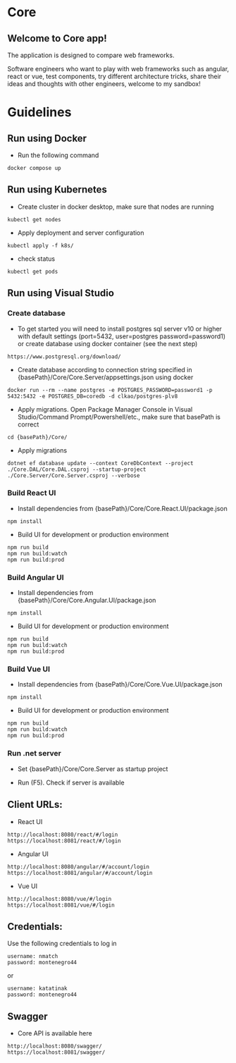 # Core
<h2>Welcome to Core app!</h2>

<p>The application is designed to compare web frameworks.</p>

<p>Software engineers who want to play with web frameworks such as angular, react or vue, test components, try different architecture tricks, share their ideas and thoughts with other engineers, welcome to my sandbox!</p>

# Guidelines

<h2>Run using Docker</h2>

- Run the following command

```
docker compose up
```

<h2>Run using Kubernetes</h2>

- Create cluster in docker desktop, make sure that nodes are running
```
kubectl get nodes
```

- Apply deployment and server configuration
```
kubectl apply -f k8s/
```

- check status
```
kubectl get pods
```

<h2>Run using Visual Studio</h2>

<h3>Create database</h3>

- To get started you will need to install postgres sql server v10 or higher with default settings (port=5432, user=postgres password=password1) or create database using docker container (see the next step)
```
https://www.postgresql.org/download/
```

- Create database according to connection string specified in {basePath}/Core/Core.Server/appsettings.json using docker

```
docker run --rm --name postgres -e POSTGRES_PASSWORD=password1 -p 5432:5432 -e POSTGRES_DB=coredb -d clkao/postgres-plv8
```

- Apply migrations. Open Package Manager Console in Visual Studio/Command Prompt/Powershell/etc., make sure that basePath is correct
```
cd {basePath}/Core/
```

- Apply migrations
```
dotnet ef database update --context CoreDbContext --project ./Core.DAL/Core.DAL.csproj --startup-project ./Core.Server/Core.Server.csproj --verbose
```

<h3>Build React UI</h3>

- Install dependencies from {basePath}/Core/Core.React.UI/package.json
```
npm install
```
- Build UI for development or production environment
```
npm run build
npm run build:watch
npm run build:prod
```

<h3>Build Angular UI</h3>

- Install dependencies from {basePath}/Core/Core.Angular.UI/package.json
```
npm install
```
- Build UI for development or production environment
```
npm run build
npm run build:watch
npm run build:prod
```

<h3>Build Vue UI</h3>

- Install dependencies from {basePath}/Core/Core.Vue.UI/package.json
```
npm install
```
- Build UI for development or production environment
```
npm run build
npm run build:watch
npm run build:prod
```

<h3>Run .net server</h3>

- Set {basePath}/Core/Core.Server as startup project

- Run (F5). Check if server is available

<h2>Client URLs:</h2>

- React UI
```
http://localhost:8080/react/#/login
https://localhost:8081/react/#/login
```
- Angular UI
```
http://localhost:8080/angular/#/account/login
https://localhost:8081/angular/#/account/login
```
- Vue UI
```
http://localhost:8080/vue/#/login
https://localhost:8081/vue/#/login
```

<h2>Credentials:</h2>

Use the following credentials to log in
```
username: nmatch
password: montenegro44
```
or
```
username: katatinak
password: montenegro44
```

<h2>Swagger</h2>

- Core API is available here
```
http://localhost:8080/swagger/
https://localhost:8081/swagger/
```